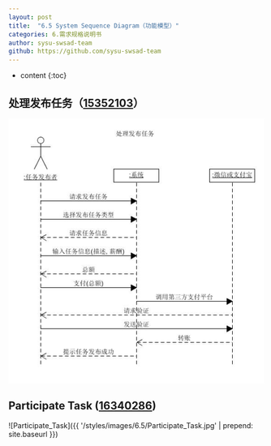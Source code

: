 ```yaml
---
layout: post
title:  "6.5 System Sequence Diagram（功能模型）"
categories: 6.需求规格说明书
author: sysu-swsad-team
github: https://github.com/sysu-swsad-team
---
```


* content
{:toc}

## 处理发布任务（[15352103](https://github.com/Jingxuan-He)）
<img src="https://github.com/sysu-swsad-team/sysu-swsad-team.github.io/raw/master/_posts/images/UML/系统顺序图_发布任务.jpg" alt="系统顺序图_发布任务" />

## Participate Task ([16340286](https://github.com/Ernie1))
![Participate_Task]({{ '/styles/images/6.5/Participate_Task.jpg' | prepend: site.baseurl }})